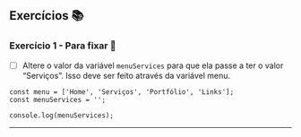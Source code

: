 ## Exercícios :books:

### Exercício 1 - Para fixar 🎯

- [ ] Altere o valor da variável `menuServices` para que ela passe a ter o valor “Serviços”. Isso deve ser feito através da variável menu.

```
const menu = ['Home', 'Serviços', 'Portfólio', 'Links'];
const menuServices = '';

console.log(menuServices);
```

---
